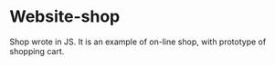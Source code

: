 # Website-shop
Shop wrote in JS. It is an example of on-line shop, with prototype of shopping cart.
